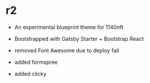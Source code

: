 # r2

- An experimental blueprint theme for 1140nft 

- Bootstrapped with Gatsby Starter + Bootstrap React 
- removed Font Awesome due to deploy fail 
- added formspree
- added clicky
